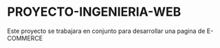 # PROYECTO-INGENIERIA-WEB
Este proyecto se trabajara en conjunto para desarrollar una pagina de E-COMMERCE 
